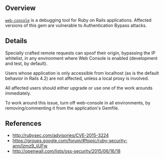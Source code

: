 ## Overview
[`web-console`](https://rubygems.org/gems/web-console) is a debugging tool for Ruby on Rails applications.
Affected versions of this gem are vulnerable to Authentication Bypass attacks.

## Details
Specially crafted remote requests can spoof their origin, bypassing the IP whitelist, in any environment where Web Console is enabled (development and test, by default).

Users whose application is only accessible from localhost (as is the default behavior in Rails 4.2) are not affected, unless a local proxy is involved.

All affected users should either upgrade or use one of the work arounds immediately.

To work around this issue, turn off web-console in all environments, by removing/commenting it from the application's Gemfile.

## References
- http://rubysec.com/advisories/CVE-2015-3224
- https://groups.google.com/forum/#!topic/ruby-security-ann/lzmz9_ijUFw
- http://openwall.com/lists/oss-security/2015/06/16/18
